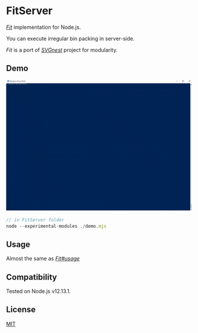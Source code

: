 FitServer
=====================

*[Fit](https://github.com/mattatz/Fit)* implementation for Node.js.  

You can execute irregular bin packing in server-side.  

*Fit* is a port of *[SVGnest](https://github.com/Jack000/SVGnest)* project for modularity.  

## Demo

![FitServer](https://raw.githubusercontent.com/mattatz/FitServer/master/captures/FitServer.gif)  

```js
// in FitServer folder
node --experimental-modules ./demo.mjs
```

## Usage

Almost the same as *[Fit#usage](https://github.com/mattatz/Fit#usage)*

## Compatibility

Tested on Node.js v12.13.1.

## License

[MIT](LICENSE)
